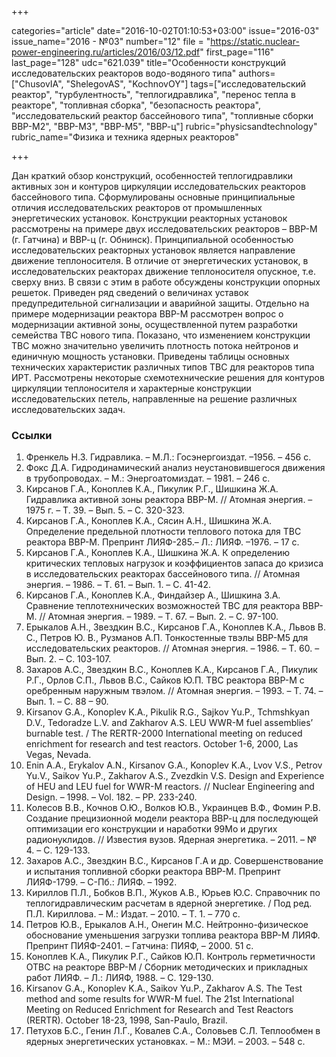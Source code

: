 +++

categories="article"
date="2016-10-02T01:10:53+03:00"
issue="2016-03"
issue_name="2016 - №03"
number="12"
file = "https://static.nuclear-power-engineering.ru/articles/2016/03/12.pdf"
first_page="116"
last_page="128"
udc="621.039"
title="Особенности конструкций исследовательских реакторов водо-водяного типа"
authors=["ChusovIA", "ShelegovAS", "KochnovOY"]
tags=["исследовательский реактор", "турбулентность", "теплогидравлика", "перенос тепла в реакторе", "топливная сборка", "безопасность реактора", "исследовательский реактор бассейнового типа", "топливные сборки ВВР-М2", "ВВР-М3", "ВВР-М5", "ВВР-ц"]
rubric="physicsandtechnology"
rubric_name="Физика и техника ядерных реакторов"

+++

Дан краткий обзор конструкций, особенностей теплогидравлики активных зон и контуров циркуляции исследовательских реакторов бассейнового типа. 
Сформулированы основные принципиальные отличия исследовательских реакторов от промышленных энергетических установок. 
Конструкции реакторных установок рассмотрены на примере двух исследовательских реакторов – ВВР-М (г. Гатчина) и ВВР-ц (г. Обнинск).
Принципиальной особенностью исследовательских реакторных установок является направление движение теплоносителя. 
В отличие от энергетических установок, в исследовательских реакторах движение теплоносителя опускное, т.е. сверху вниз. 
В связи с этим в работе обсуждены конструкции опорных решеток. 
Приведен ряд сведений о величинах уставок предупредительной сигнализации и аварийной защиты. 
Отдельно на примере модернизации реактора ВВР-М рассмотрен вопрос о модернизации активной зоны, осуществленной путем разработки семейства ТВС нового типа. 
Показано, что изменением конструкции ТВС можно значительно увеличить плотность потока нейтронов и единичную мощность установки. 
Приведены таблицы основных технических характеристик различных типов ТВС для реакторов типа ИРТ.
Рассмотрены некоторые схемотехнические решения для контуров циркуляции теплоносителя и характерные конструкции исследовательских петель, направленные на решение различных исследовательских задач.

### Ссылки

1. Френкель Н.З. Гидравлика. – М.Л.: Госэнергоиздат. –1956. – 456 с.
2. Фокс Д.А. Гидродинамический анализ неустановившегося движения в трубопроводах. – М.: Энергоатомиздат. – 1981. – 246 с.
3. Кирсанов Г.А., Коноплев К.А., Пикулик Р.Г., Шишкина Ж.А. Гидравлика активной зоны реактора ВВР-М. // Атомная энергия. – 1975 г. – Т. 39. – Вып. 5. – С. 320-323.
4. Кирсанов Г.А., Коноплев К.А., Сясин А.Н., Шишкина Ж.А. Определение предельной плотности теплового потока для ТВС реактора ВВР-М. Препринт ЛИЯФ-285.– Л.: ЛИЯФ. –1976. – 17 с.
5. Кирсанов Г.А., Коноплев К.А., Шишкина Ж.А. К определению критических тепловых нагрузок и коэффициентов запаса до кризиса в исследовательских реакторах бассейнового типа. // Атомная энергия. – 1986. – Т. 61. – Вып. 1. – С. 41-42.
6. Кирсанов Г.А., Коноплев К.А., Финдайзер А., Шишкина З.А. Сравнение теплотехнических возможностей ТВС для реактора ВВР-М. // Атомная энергия. – 1989. – Т. 67. – Вып. 2. – С. 97-100.
7. Ерыкалов А.Н., Звездкин В.С., Кирсанов Г.А., Коноплев К.А., Львов В. С., Петров Ю. В., Рузманов А.П. Тонкостенные твэлы ВВР-М5 для исследовательских реакторов. // Атомная энергия. – 1986. – Т. 60. – Вып. 2. – С. 103-107.
8. Захаров А.С., Звездкин В.С., Коноплев К.А., Кирсанов Г.А., Пикулик Р.Г., Орлов С.П., Львов В.С., Сайков Ю.П. ТВС реактора ВВР-М с оребренным наружным твэлом. // Атомная энергия. – 1993. – Т. 74. – Вып. 1. – С. 88 – 90.
9. Kirsanov G.A., Konoplev K.A., Pikulik R.G., Sajkov Yu.P., Tchmshkyan D.V., Tedoradze L.V. and Zakharov A.S. LEU WWR-M fuel assemblies’ burnable test. / The RERTR-2000 International meeting on reduced enrichment for research and test reactors. October 1-6, 2000, Las Vegas, Nevada.
10. Enin A.A., Erykalov A.N., Kirsanov G.A., Konoplev K.A., Lvov V.S., Petrov Yu.V., Saikov Yu.P., Zakharov A.S., Zvezdkin V.S. Design and Experience of HEU and LEU fuel for WWR-M reactors. // Nuclear Engineering and Design. – 1998. – Vol. 182. – PP. 233-240.
11. Колесов В.В., Кочнов О.Ю., Волков Ю.В., Украинцев В.Ф., Фомин Р.В. Создание прецизионной модели реактора ВВР-ц для последующей оптимизации его конструкции и наработки 99Mo и других радионуклидов. // Известия вузов. Ядерная энергетика. – 2011. – № 4. – С. 129-133.
12. Захаров А.С., Звездкин В.С., Кирсанов Г.А и др. Совершенствование и испытания топливной сборки реактора ВВР-М. Препринт ЛИЯФ-1799. – С-Пб.: ЛИЯФ. – 1992.
13. Кириллов П.Л., Бобков В.П., Жуков А.В., Юрьев Ю.С. Справочник по теплогидравлическим расчетам в ядерной энергетике. / Под ред. П.Л. Кириллова. – М.: Издат. – 2010. – Т. 1. – 770 c.
14. Петров Ю.В., Ерыкалов А.Н., Онегин М.С. Нейтронно-физическое обоснование уменьшения загрузки топлива реактора ВВР-М ЛИЯФ. Препринт ПИЯФ-2401. – Гатчина: ПИЯФ, – 2000. 51 с.
15. Коноплев К.А., Пикулик Р.Г., Сайков Ю.П. Контроль герметичности ОТВС на реакторе ВВР-М / Сборник методических и прикладных работ ЛИЯФ. – Л.: ЛИЯФ, 1988. – С. 129-130.
16. Kirsanov G.A., Konoplev K.A., Saikov Yu.P., Zakharov A.S. The Test method and some results for WWR-M fuel. The 21st International Meeting on Reduced Enrichment for Research and Test Reactors (RERTR). October 18-23, 1998, San-Paulo, Brazil.
17. Петухов Б.С., Генин Л.Г., Ковалев С.А., Соловьев С.Л. Теплообмен в ядерных энергетических установках. – М.: МЭИ. – 2003. – 548 с.